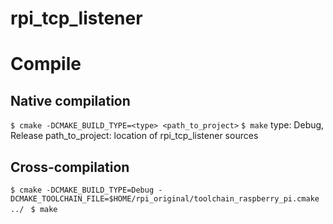 # rpi_tcp_listener

# Compile
## Native compilation
`$ cmake -DCMAKE_BUILD_TYPE=<type> <path_to_project>`
`$ make`
type: Debug, Release
path_to_project: location of rpi_tcp_listener sources

## Cross-compilation
`$ cmake -DCMAKE_BUILD_TYPE=Debug -DCMAKE_TOOLCHAIN_FILE=$HOME/rpi_original/toolchain_raspberry_pi.cmake ../
`
`$ make`